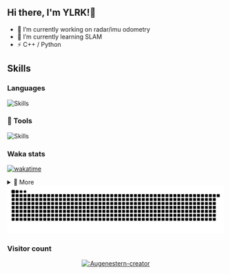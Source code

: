 ## Hi there, I'm YLRK!👋

<!--
**YLRK/YLRK** is a ✨ _special_ ✨ repository because its `README.md` (this file) appears on your GitHub profile.

Here are some ideas to get you started:
-->
- 🔭 I’m currently working on radar/imu odometry
- 🌱 I’m currently learning SLAM
- ⚡ C++ / Python

## Skills

### Languages

<img src="https://skillicons.dev/icons?i=c,cpp,python,md,matlab,bash&theme=dark&&perline=10" alt="Skills"/>

### 🧰 Tools

<img src="https://skillicons.dev/icons?i=vscode,pycharm,clion,git,docker,linux,ubuntu,github,pytorch,anaconda,ros,opencv,cmake,vim,neovim,obsidian,nodejs,npm,pnpm,vue&theme=dark&&perline=10" alt="Skills"/>

### Waka stats
[![wakatime](https://wakatime.com/badge/user/ea87d5cd-5095-49cc-9b6e-fab2b2510ef8.svg)](https://wakatime.com/@ea87d5cd-5095-49cc-9b6e-fab2b2510ef8)


<details>
<summary>📑 More</summary>
</br>


<!--START_SECTION:waka-->
![Lines of code](https://img.shields.io/badge/From%20Hello%20World%20I%27ve%20Written-94.8%20thousand%20lines%20of%20code-blue)

📅 **I'm Most Productive on Wednesday** 

```text
Monday                   25 commits          ⬛⬛⬛⬛⬛⬜⬜⬜⬜⬜⬜⬜⬜⬜⬜⬜⬜⬜⬜⬜⬜⬜⬜⬜⬜   18.80 % 
Tuesday                  31 commits          ⬛⬛⬛⬛⬛⬛⬜⬜⬜⬜⬜⬜⬜⬜⬜⬜⬜⬜⬜⬜⬜⬜⬜⬜⬜   23.31 % 
Wednesday                37 commits          ⬛⬛⬛⬛⬛⬛⬛⬜⬜⬜⬜⬜⬜⬜⬜⬜⬜⬜⬜⬜⬜⬜⬜⬜⬜   27.82 % 
Thursday                 17 commits          ⬛⬛⬛⬜⬜⬜⬜⬜⬜⬜⬜⬜⬜⬜⬜⬜⬜⬜⬜⬜⬜⬜⬜⬜⬜   12.78 % 
Friday                   2 commits           ⬜⬜⬜⬜⬜⬜⬜⬜⬜⬜⬜⬜⬜⬜⬜⬜⬜⬜⬜⬜⬜⬜⬜⬜⬜   01.50 % 
Saturday                 10 commits          ⬛⬛⬜⬜⬜⬜⬜⬜⬜⬜⬜⬜⬜⬜⬜⬜⬜⬜⬜⬜⬜⬜⬜⬜⬜   07.52 % 
Sunday                   11 commits          ⬛⬛⬜⬜⬜⬜⬜⬜⬜⬜⬜⬜⬜⬜⬜⬜⬜⬜⬜⬜⬜⬜⬜⬜⬜   08.27 % 
```


📊 **This Week I Spent My Time On** 

```text
🕑︎ Time Zone: Asia/Shanghai

💬 Programming Languages: 
Other                    24 hrs              ⬛⬛⬛⬛⬛⬛⬛⬛⬛⬛⬛⬛⬛⬛⬛⬛⬛⬛⬛⬛⬛⬛⬛⬛⬛   99.61 % 
sh                       5 mins              ⬜⬜⬜⬜⬜⬜⬜⬜⬜⬜⬜⬜⬜⬜⬜⬜⬜⬜⬜⬜⬜⬜⬜⬜⬜   00.39 % 

🔥 Editors: 
Chrome                   16 hrs 16 mins      ⬛⬛⬛⬛⬛⬛⬛⬛⬛⬛⬛⬛⬛⬛⬛⬛⬛⬜⬜⬜⬜⬜⬜⬜⬜   67.53 % 
Edge                     7 hrs 43 mins       ⬛⬛⬛⬛⬛⬛⬛⬛⬜⬜⬜⬜⬜⬜⬜⬜⬜⬜⬜⬜⬜⬜⬜⬜⬜   32.08 % 
Zsh                      5 mins              ⬜⬜⬜⬜⬜⬜⬜⬜⬜⬜⬜⬜⬜⬜⬜⬜⬜⬜⬜⬜⬜⬜⬜⬜⬜   00.39 % 

💻 Operating System: 
Linux                    19 hrs 35 mins      ⬛⬛⬛⬛⬛⬛⬛⬛⬛⬛⬛⬛⬛⬛⬛⬛⬛⬛⬛⬛⬜⬜⬜⬜⬜   81.28 % 
Windows                  4 hrs 30 mins       ⬛⬛⬛⬛⬛⬜⬜⬜⬜⬜⬜⬜⬜⬜⬜⬜⬜⬜⬜⬜⬜⬜⬜⬜⬜   18.72 % 
```


<!--END_SECTION:waka-->


</details>

<picture>
  <source media="(prefers-color-scheme: dark)" srcset="https://raw.githubusercontent.com/ylrk/ylrk/output/github-contribution-grid-snake-dark.svg" />
  <source media="(prefers-color-scheme: light)" srcset="https://raw.githubusercontent.com/ylrk/ylrk/output/github-contribution-grid-snake.svg" />
  <img alt="github-snake" src="https://raw.githubusercontent.com/ylrk/ylrk/output/github-contribution-grid-snake.svg" />
</picture>

### Visitor count
<div align="center">

[![:Augenestern-creator](https://count.getloli.com/get/@:YLRK?theme=rule34)](https://github.com/journey-ad/Moe-Counter)

</div>
